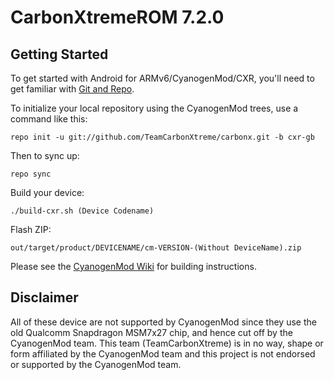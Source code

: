 CarbonXtremeROM 7.2.0
===========


Getting Started
---------------

To get started with Android for ARMv6/CyanogenMod/CXR, you'll need to get
familiar with [Git and Repo](http://source.android.com/source/developing.html).


To initialize your local repository using the CyanogenMod trees, use a command like this:


    repo init -u git://github.com/TeamCarbonXtreme/carbonx.git -b cxr-gb

Then to sync up:

    repo sync

Build your device:

    ./build-cxr.sh (Device Codename)

Flash ZIP:

    out/target/product/DEVICENAME/cm-VERSION-(Without DeviceName).zip


Please see the [CyanogenMod Wiki](http://wiki.cyanogenmod.org/) for building instructions.

Disclaimer
--------

All of these device are not supported by CyanogenMod since they use the old Qualcomm
Snapdragon MSM7x27 chip, and hence cut off by the CyanogenMod team. This team (TeamCarbonXtreme)
is in no way, shape or form affiliated by the CyanogenMod team and this project is not
endorsed or supported by the CyanogenMod team.

